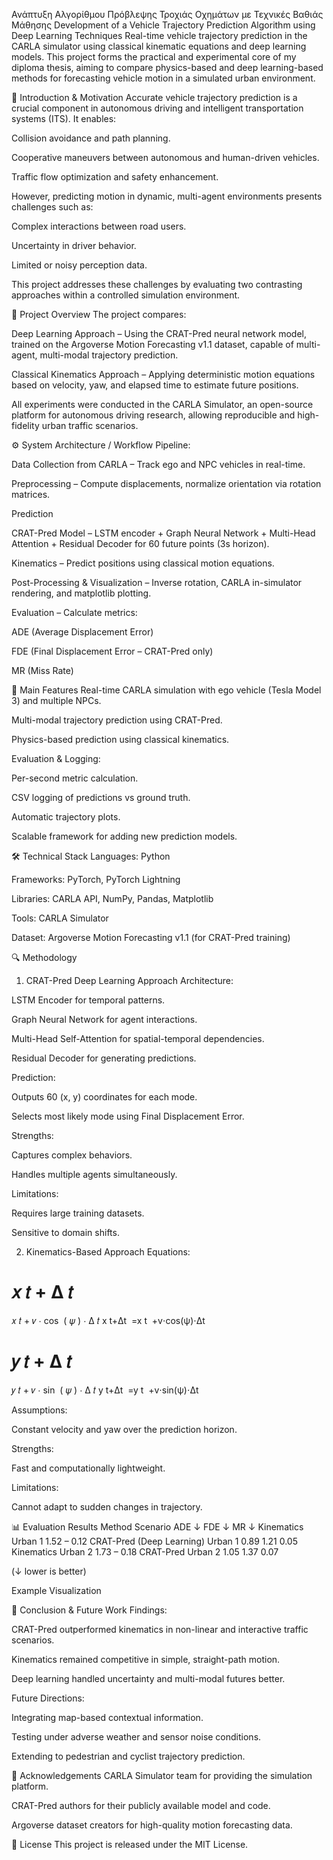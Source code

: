 Ανάπτυξη Αλγορίθμου Πρόβλεψης Τροχιάς Οχημάτων με Τεχνικές Βαθιάς Μάθησης
Development of a Vehicle Trajectory Prediction Algorithm using Deep Learning Techniques
Real-time vehicle trajectory prediction in the CARLA simulator using classical kinematic equations and deep learning models.
This project forms the practical and experimental core of my diploma thesis, aiming to compare physics-based and deep learning-based methods for forecasting vehicle motion in a simulated urban environment.

📌 Introduction & Motivation
Accurate vehicle trajectory prediction is a crucial component in autonomous driving and intelligent transportation systems (ITS). It enables:

Collision avoidance and path planning.

Cooperative maneuvers between autonomous and human-driven vehicles.

Traffic flow optimization and safety enhancement.

However, predicting motion in dynamic, multi-agent environments presents challenges such as:

Complex interactions between road users.

Uncertainty in driver behavior.

Limited or noisy perception data.

This project addresses these challenges by evaluating two contrasting approaches within a controlled simulation environment.

📖 Project Overview
The project compares:

Deep Learning Approach – Using the CRAT-Pred neural network model, trained on the Argoverse Motion Forecasting v1.1 dataset, capable of multi-agent, multi-modal trajectory prediction.

Classical Kinematics Approach – Applying deterministic motion equations based on velocity, yaw, and elapsed time to estimate future positions.

All experiments were conducted in the CARLA Simulator, an open-source platform for autonomous driving research, allowing reproducible and high-fidelity urban traffic scenarios.

⚙️ System Architecture / Workflow
Pipeline:

Data Collection from CARLA – Track ego and NPC vehicles in real-time.

Preprocessing – Compute displacements, normalize orientation via rotation matrices.

Prediction

CRAT-Pred Model – LSTM encoder + Graph Neural Network + Multi-Head Attention + Residual Decoder for 60 future points (3s horizon).

Kinematics – Predict positions using classical motion equations.

Post-Processing & Visualization – Inverse rotation, CARLA in-simulator rendering, and matplotlib plotting.

Evaluation – Calculate metrics:

ADE (Average Displacement Error)

FDE (Final Displacement Error – CRAT-Pred only)

MR (Miss Rate)

🌟 Main Features
Real-time CARLA simulation with ego vehicle (Tesla Model 3) and multiple NPCs.

Multi-modal trajectory prediction using CRAT-Pred.

Physics-based prediction using classical kinematics.

Evaluation & Logging:

Per-second metric calculation.

CSV logging of predictions vs ground truth.

Automatic trajectory plots.

Scalable framework for adding new prediction models.

🛠 Technical Stack
Languages: Python

Frameworks: PyTorch, PyTorch Lightning

Libraries: CARLA API, NumPy, Pandas, Matplotlib

Tools: CARLA Simulator

Dataset: Argoverse Motion Forecasting v1.1 (for CRAT-Pred training)

🔍 Methodology
1. CRAT-Pred Deep Learning Approach
Architecture:

LSTM Encoder for temporal patterns.

Graph Neural Network for agent interactions.

Multi-Head Self-Attention for spatial-temporal dependencies.

Residual Decoder for generating predictions.

Prediction:

Outputs 60 (x, y) coordinates for each mode.

Selects most likely mode using Final Displacement Error.

Strengths:

Captures complex behaviors.

Handles multiple agents simultaneously.

Limitations:

Requires large training datasets.

Sensitive to domain shifts.

2. Kinematics-Based Approach
Equations:

𝑥
𝑡
+
Δ
𝑡
=
𝑥
𝑡
+
𝑣
⋅
cos
⁡
(
𝜓
)
⋅
Δ
𝑡
x 
t+Δt
​
 =x 
t
​
 +v⋅cos(ψ)⋅Δt

𝑦
𝑡
+
Δ
𝑡
=
𝑦
𝑡
+
𝑣
⋅
sin
⁡
(
𝜓
)
⋅
Δ
𝑡
y 
t+Δt
​
 =y 
t
​
 +v⋅sin(ψ)⋅Δt

Assumptions:

Constant velocity and yaw over the prediction horizon.

Strengths:

Fast and computationally lightweight.

Limitations:

Cannot adapt to sudden changes in trajectory.

📊 Evaluation Results
Method	Scenario	ADE ↓	FDE ↓	MR ↓
Kinematics	Urban 1	1.52	–	0.12
CRAT-Pred (Deep Learning)	Urban 1	0.89	1.21	0.05
Kinematics	Urban 2	1.73	–	0.18
CRAT-Pred	Urban 2	1.05	1.37	0.07

(↓ lower is better)

Example Visualization

📌 Conclusion & Future Work
Findings:

CRAT-Pred outperformed kinematics in non-linear and interactive traffic scenarios.

Kinematics remained competitive in simple, straight-path motion.

Deep learning handled uncertainty and multi-modal futures better.

Future Directions:

Integrating map-based contextual information.

Testing under adverse weather and sensor noise conditions.

Extending to pedestrian and cyclist trajectory prediction.

🙏 Acknowledgements
CARLA Simulator team for providing the simulation platform.

CRAT-Pred authors for their publicly available model and code.

Argoverse dataset creators for high-quality motion forecasting data.

📜 License
This project is released under the MIT License.

